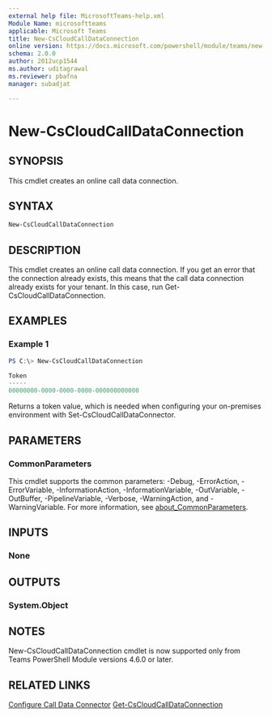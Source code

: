 ```yaml
---
external help file: MicrosoftTeams-help.xml
Module Name: microsoftteams
applicable: Microsoft Teams
title: New-CsCloudCallDataConnection
online version: https://docs.microsoft.com/powershell/module/teams/new-cscloudcalldataconnection
schema: 2.0.0
author: 2012ucp1544
ms.author: uditagrawal
ms.reviewer: pbafna
manager: subadjat

---
```



# New-CsCloudCallDataConnection

## SYNOPSIS
This cmdlet creates an online call data connection.

## SYNTAX

```powershell
New-CsCloudCallDataConnection
```

## DESCRIPTION
This cmdlet creates an online call data connection. If you get an error that the connection already exists, this means that the call data connection already exists for your tenant. In this case, run Get-CsCloudCallDataConnection.

## EXAMPLES

### Example 1
```powershell
PS C:\> New-CsCloudCallDataConnection

Token
-----
00000000-0000-0000-0000-000000000000
```

Returns a token value, which is needed when configuring your on-premises environment with Set-CsCloudCallDataConnector.


## PARAMETERS

### CommonParameters
This cmdlet supports the common parameters: -Debug, -ErrorAction, -ErrorVariable, -InformationAction, -InformationVariable, -OutVariable, -OutBuffer, -PipelineVariable, -Verbose, -WarningAction, and -WarningVariable. For more information, see [about_CommonParameters](http://go.microsoft.com/fwlink/?LinkID=113216).

## INPUTS

### None

## OUTPUTS

### System.Object

## NOTES

New-CsCloudCallDataConnection cmdlet is now supported only from Teams PowerShell Module versions 4.6.0 or later.

## RELATED LINKS

[Configure Call Data Connector](/skypeforbusiness/hybrid/configure-call-data-connector)
[Get-CsCloudCallDataConnection](Get-CsCloudCallDataConnection.md)
